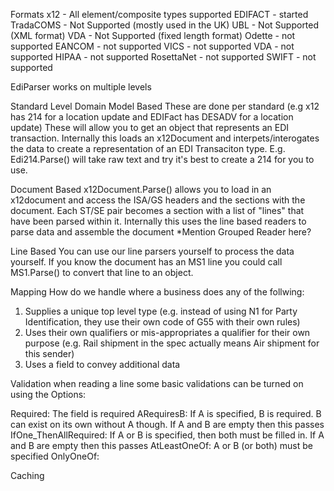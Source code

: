 Formats
x12 - All element/composite types supported
EDIFACT - started
TradaCOMS - Not Supported (mostly used in the UK)
UBL - Not Supported (XML format)
VDA - Not Supported (fixed length format)
Odette - not supported
EANCOM - not supported
VICS - not supported
VDA - not supported
HIPAA - not supported
RosettaNet - not supported
SWIFT - not supported


EdiParser works on multiple levels

Standard Level Domain Model Based 
These are done per standard (e.g x12 has 214 for a location update and EDIFact has DESADV for a location update)
These will allow you to get an object that represents an EDI transaction. Internally this loads an x12Document and
interpets/interogates the data to create a representation of an EDI Transaciton type. E.g. Edi214.Parse() will take raw text and 
try it's best to create a 214 for you to use. 


Document Based
x12Document.Parse() allows you to load in an x12document and access the ISA/GS headers and the sections with the document. 
Each ST/SE pair becomes a section with a list of "lines" that have been parsed within it. Internally this uses the line based readers to 
parse data and assemble the document
*Mention Grouped Reader here?

Line Based
You can use our line parsers yourself to process the data yourself. If you know the document has an MS1 line you could call MS1.Parse()
to convert that line to an object.


Mapping
How do we handle where a business does any of the follwing:
1. Supplies a unique top level type (e.g. instead of using N1 for Party Identification, they use their own code of G55 with their own rules)
2. Uses their own qualifiers or mis-appropriates a qualifier for their own purpose (e.g. Rail shipment in the spec actually means Air shipment for this sender)
3. Uses a field to convey additional data


Validation
when reading a line some basic validations can be turned on using the Options:

Required: The field is required
ARequiresB: If A is specified, B is required. B can exist on its own without A though. If A and B are empty then this passes
IfOne_ThenAllRequired: If A or B is specified, then both must be filled in. If A and B are empty then this passes
AtLeastOneOf: A or B (or both) must be specified
OnlyOneOf: 


Caching
